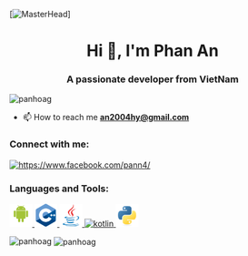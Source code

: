 [![MasterHead](https://1.bp.blogspot.com/-7A4WynwLsM...)]
<h1 align="center">Hi 👋, I'm Phan An</h1>
<h3 align="center">A passionate developer from VietNam</h3>

<p align="left"> <img src="https://komarev.com/ghpvc/?username=panhoag&label=Profile%20views&color=0e75b6&style=flat" alt="panhoag" /> </p>

- 📫 How to reach me **an2004hy@gmail.com**

<h3 align="left">Connect with me:</h3>
<p align="left">
<a href="https://fb.com/https://www.facebook.com/pann4/" target="blank"><img align="center" src="https://raw.githubusercontent.com/rahuldkjain/github-profile-readme-generator/master/src/images/icons/Social/facebook.svg" alt="https://www.facebook.com/pann4/" height="30" width="40" /></a>
</p>

<h3 align="left">Languages and Tools:</h3>
<p align="left"> <a href="https://developer.android.com" target="_blank" rel="noreferrer"> <img src="https://raw.githubusercontent.com/devicons/devicon/master/icons/android/android-original-wordmark.svg" alt="android" width="40" height="40"/> </a> <a href="https://www.w3schools.com/cpp/" target="_blank" rel="noreferrer"> <img src="https://raw.githubusercontent.com/devicons/devicon/master/icons/cplusplus/cplusplus-original.svg" alt="cplusplus" width="40" height="40"/> </a> <a href="https://www.java.com" target="_blank" rel="noreferrer"> <img src="https://raw.githubusercontent.com/devicons/devicon/master/icons/java/java-original.svg" alt="java" width="40" height="40"/> </a> <a href="https://kotlinlang.org" target="_blank" rel="noreferrer"> <img src="https://www.vectorlogo.zone/logos/kotlinlang/kotlinlang-icon.svg" alt="kotlin" width="40" height="40"/> </a> <a href="https://www.python.org" target="_blank" rel="noreferrer"> <img src="https://raw.githubusercontent.com/devicons/devicon/master/icons/python/python-original.svg" alt="python" width="40" height="40"/> </a> </p>

<p><img align="left" src="https://github-readme-stats.vercel.app/api/top-langs?username=panhoag&show_icons=true&locale=en&layout=compact" alt="panhoag" /></p>

<p>&nbsp;<img align="center" src="https://github-readme-stats.vercel.app/api?username=panhoag&show_icons=true&locale=en" alt="panhoag" /></p>
